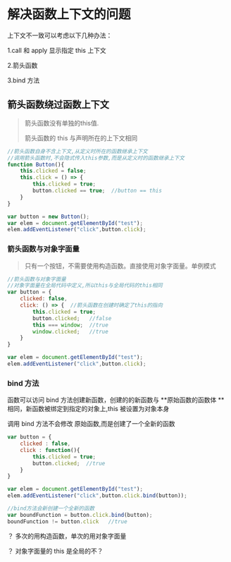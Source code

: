 # 解决函数上下文的问题

上下文不一致可以考虑以下几种办法：

1.call 和 apply 显示指定 this 上下文

2.箭头函数

3.bind 方法



## 箭头函数绕过函数上下文

> 箭头函数没有单独的this值.
>
> 箭头函数的 this 与声明所在的上下文相同



```javascript
//箭头函数自身不含上下文,从定义时所在的函数继承上下文
//调用箭头函数时,不会隐式传入this参数,而是从定义时的函数继承上下文
function Button(){
    this.clicked = false;
    this.click = () => {
        this.clicked = true;
        button.clicked == true;  //button == this
    }
}

var button = new Button();
var elem = document.getElementById("test");
elem.addEventListener("click",button.click);
```



### 箭头函数与对象字面量

> 只有一个按钮，不需要使用构造函数。直接使用对象字面量。单例模式



```javascript
//箭头函数与对象字面量
//对象字面量在全局代码中定义,所以this与全局代码的this相同
var button = {
    clicked: false,
    click: () => {  //箭头函数在创建时确定了this的指向
        this.clicked = true;
        button.clicked;   //false
        this === window;  //true
        window.clicked;   //true
    }
}

var elem = document.getElementById("test");
elem.addEventListener("click",button.click);
```



### bind 方法

函数可以访问 bind 方法创建新函数，创建的的新函数与 **原始函数的函数体 **相同，新函数被绑定到指定的对象上,this 被设置为对象本身

调用 bind 方法不会修改 原始函数,而是创建了一个全新的函数



```javascript
var button = {
    clicked : false,
    click : function(){
        this.clicked = true;
        button.clicked;  //true
    }
}

var elem = document.getElementById("test");
elem.addEventListener("click",button.click.bind(button));

//bind方法会新创建一个全新的函数
var boundFunction = button.click.bind(button);
boundFunction != button.click   //true
```













？ 多次的用构造函数，单次的用对象字面量

？ 对象字面量的 this 是全局的不？

















